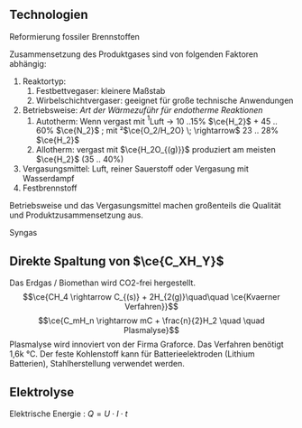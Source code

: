 ## Technologien
Reformierung fossiler Brennstoffen

Zusammensetzung des Produktgases sind von folgenden Faktoren abhängig:
1. Reaktortyp:
	1. Festbettvegaser: kleinere Maßstab
	2. Wirbelschichtvergaser: geeignet für große technische Anwendungen
2. Betriebsweise: *Art der Wärmezuführ für endotherme Reaktionen*
	1. Autotherm: Wenn vergast mit $^1$Luft $\rightarrow$ 10 ..15% $\ce{H_2}$ + 45 .. 60% $\ce{N_2}$ ; mit ²$\ce{O_2/H_2O} \; \rightarrow$ 23 .. 28% $\ce{H_2}$ 
	2. Allotherm: vergast mit $\ce{H_2O_{(g)}}$ produziert am meisten $\ce{H_2}$ (35 .. 40%)
3. Vergasungsmittel: Luft, reiner Sauerstoff oder Vergasung mit Wasserdampf
4. Festbrennstoff

Betriebsweise und das Vergasungsmittel machen großenteils die Qualität und Produktzusammensetzung aus.

Syngas

## Direkte Spaltung von $\ce{C_XH_Y}$
Das Erdgas / Biomethan wird CO2-frei hergestellt.
$$\ce{CH_4 \rightarrow C_{(s)} + 2H_{2(g)}\quad\quad \ce{Kvaerner Verfahren}}$$
$$\ce{C_mH_n \rightarrow mC + \frac{n}{2}H_2 \quad \quad Plasmalyse}$$
Plasmalyse wird innoviert von der Firma Graforce. Das Verfahren benötigt 1,6k °C.
Der feste Kohlenstoff kann für Batterieelektroden (Lithium Batterien), Stahlherstellung verwendet werden.

## Elektrolyse
Elektrische Energie : $Q = U \cdot I \cdot t$

